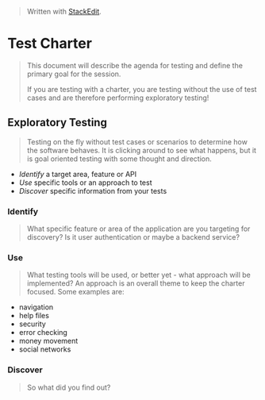 
> Written with [StackEdit](https://stackedit.io/).

# Test Charter
> This document will describe the agenda for testing and define the primary goal for the session.
>
> If you are testing with a charter, you are testing without the use of test cases and are therefore performing exploratory testing!
## Exploratory Testing
> Testing on the fly without test cases or scenarios to determine how the software behaves. It is clicking around to see what happens, but it is goal oriented testing with some thought and direction.
- *Identify* a target area, feature or API
- *Use* specific tools or an approach to test
- *Discover* specific information from your tests
### Identify
> What specific feature or area of the application are you targeting for discovery? Is it user authentication or maybe a backend service?
### Use
> What testing tools will be used, or better yet - what approach will be implemented? An approach is an overall theme to keep the charter focused. Some examples are:
- navigation
- help files
- security
- error checking
- money movement
- social networks
### Discover
> So what did you find out?
<!--stackedit_data:
eyJoaXN0b3J5IjpbMjk2ODg0OTgxLDY3Mzk2Njc0MSwzNDM3Mj
c5NzEsNzMwOTk4MTE2XX0=
-->